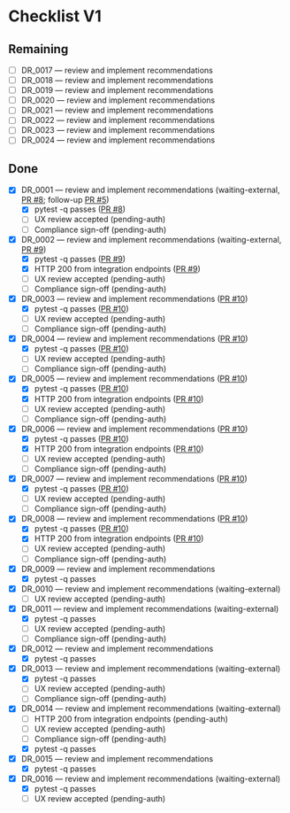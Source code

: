 # Checklist V1

## Remaining
- [ ] DR_0017 — review and implement recommendations
- [ ] DR_0018 — review and implement recommendations
- [ ] DR_0019 — review and implement recommendations
- [ ] DR_0020 — review and implement recommendations
- [ ] DR_0021 — review and implement recommendations
- [ ] DR_0022 — review and implement recommendations
- [ ] DR_0023 — review and implement recommendations
- [ ] DR_0024 — review and implement recommendations

## Done
- [x] DR_0001 — review and implement recommendations (waiting-external, [PR #8](https://github.com/Submissiveteen/bot/pull/8); follow-up [PR #5](https://github.com/Submissiveteen/bot/pull/5))
  - [x] pytest -q passes ([PR #8](https://github.com/Submissiveteen/bot/pull/8))
  - [ ] UX review accepted (pending-auth)
  - [ ] Compliance sign-off (pending-auth)

- [x] DR_0002 — review and implement recommendations (waiting-external, [PR #9](https://github.com/Submissiveteen/bot/pull/9))
  - [x] pytest -q passes ([PR #9](https://github.com/Submissiveteen/bot/pull/9))
  - [x] HTTP 200 from integration endpoints ([PR #9](https://github.com/Submissiveteen/bot/pull/9))
  - [ ] UX review accepted (pending-auth)
  - [ ] Compliance sign-off (pending-auth)

- [x] DR_0003 — review and implement recommendations ([PR #10](https://github.com/Submissiveteen/bot/pull/10))
  - [x] pytest -q passes ([PR #10](https://github.com/Submissiveteen/bot/pull/10))
  - [ ] UX review accepted (pending-auth)
  - [ ] Compliance sign-off (pending-auth)

- [x] DR_0004 — review and implement recommendations ([PR #10](https://github.com/Submissiveteen/bot/pull/10))
  - [x] pytest -q passes ([PR #10](https://github.com/Submissiveteen/bot/pull/10))
  - [ ] UX review accepted (pending-auth)
  - [ ] Compliance sign-off (pending-auth)

- [x] DR_0005 — review and implement recommendations ([PR #10](https://github.com/Submissiveteen/bot/pull/10))
  - [x] pytest -q passes ([PR #10](https://github.com/Submissiveteen/bot/pull/10))
  - [x] HTTP 200 from integration endpoints ([PR #10](https://github.com/Submissiveteen/bot/pull/10))
  - [ ] UX review accepted (pending-auth)
  - [ ] Compliance sign-off (pending-auth)

- [x] DR_0006 — review and implement recommendations ([PR #10](https://github.com/Submissiveteen/bot/pull/10))
  - [x] pytest -q passes ([PR #10](https://github.com/Submissiveteen/bot/pull/10))
  - [x] HTTP 200 from integration endpoints ([PR #10](https://github.com/Submissiveteen/bot/pull/10))
  - [ ] UX review accepted (pending-auth)
  - [ ] Compliance sign-off (pending-auth)

- [x] DR_0007 — review and implement recommendations ([PR #10](https://github.com/Submissiveteen/bot/pull/10))
  - [x] pytest -q passes ([PR #10](https://github.com/Submissiveteen/bot/pull/10))
  - [ ] UX review accepted (pending-auth)
  - [ ] Compliance sign-off (pending-auth)

- [x] DR_0008 — review and implement recommendations ([PR #10](https://github.com/Submissiveteen/bot/pull/10))
  - [x] pytest -q passes ([PR #10](https://github.com/Submissiveteen/bot/pull/10))
  - [x] HTTP 200 from integration endpoints ([PR #10](https://github.com/Submissiveteen/bot/pull/10))
  - [ ] UX review accepted (pending-auth)
  - [ ] Compliance sign-off (pending-auth)

- [x] DR_0009 — review and implement recommendations
  - [x] pytest -q passes
- [x] DR_0010 — review and implement recommendations (waiting-external)
  - [ ] UX review accepted (pending-auth)
- [x] DR_0011 — review and implement recommendations (waiting-external)
  - [x] pytest -q passes
  - [ ] UX review accepted (pending-auth)
  - [ ] Compliance sign-off (pending-auth)
- [x] DR_0012 — review and implement recommendations
  - [x] pytest -q passes
- [x] DR_0013 — review and implement recommendations (waiting-external)
  - [x] pytest -q passes
  - [ ] UX review accepted (pending-auth)
  - [ ] Compliance sign-off (pending-auth)
- [x] DR_0014 — review and implement recommendations (waiting-external)
  - [ ] HTTP 200 from integration endpoints (pending-auth)
  - [ ] UX review accepted (pending-auth)
  - [ ] Compliance sign-off (pending-auth)
  - [x] pytest -q passes
- [x] DR_0015 — review and implement recommendations
  - [x] pytest -q passes
- [x] DR_0016 — review and implement recommendations (waiting-external)
  - [x] pytest -q passes
  - [ ] UX review accepted (pending-auth)

